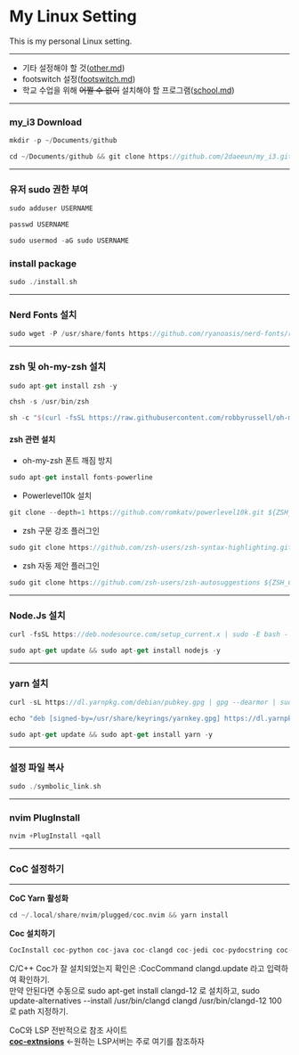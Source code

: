 # My Linux Setting
This is my personal Linux setting. 
***
* 기타 설정해야 할 것([other.md](https://github.com/2daeeun/my_i3/blob/master/etc_documents/other_set.md))
* footswitch 설정([footswitch.md](https://github.com/2daeeun/my_i3/blob/master/etc_documents/footswitch.md))
* 학교 수업을 위해 ~~어쩔 수 없이~~ 설치해야 할 프로그램([school.md](https://github.com/2daeeun/my_i3/blob/master/etc_documents/school.md))

***
### my_i3 Download
```swift
mkdir -p ~/Documents/github
```
```swift
cd ~/Documents/github && git clone https://github.com/2daeeun/my_i3.git
```
***
### 유저 sudo 권한 부여
```swift
sudo adduser USERNAME
```
```swift
passwd USERNAME
```
```swift
sudo usermod -aG sudo USERNAME
```

### install package
```swift
sudo ./install.sh
```
***
### Nerd Fonts 설치
```swift
sudo wget -P /usr/share/fonts https://github.com/ryanoasis/nerd-fonts/raw/master/patched-fonts/Hack/Regular/complete/Hack%20Regular%20Nerd%20Font%20Complete.ttf && sudo fc-cache -f -v
```
***
### zsh 및 oh-my-zsh 설치
```swift
sudo apt-get install zsh -y
```
```swift
chsh -s /usr/bin/zsh
```
```swift
sh -c "$(curl -fsSL https://raw.githubusercontent.com/robbyrussell/oh-my-zsh/master/tools/install.sh)"
```
#### zsh 관련 설치
* oh-my-zsh 폰트 깨짐 방지
```swift
sudo apt-get install fonts-powerline
```
* Powerlevel10k 설치
```swift
git clone --depth=1 https://github.com/romkatv/powerlevel10k.git ${ZSH_CUSTOM:-~/.oh-my-zsh/custom}/themes/powerlevel10k
```
* zsh 구문 강조 플러그인
```swift
sudo git clone https://github.com/zsh-users/zsh-syntax-highlighting.git ${ZSH_CUSTOM:-~/.oh-my-zsh/custom}/plugins/zsh-syntax-highlighting
```
* zsh 자동 제안 플러그인
```swift
sudo git clone https://github.com/zsh-users/zsh-autosuggestions ${ZSH_CUSTOM:-~/.oh-my-zsh/custom}/plugins/zsh-autosuggestions
```
***
### Node.Js 설치
```swift
curl -fsSL https://deb.nodesource.com/setup_current.x | sudo -E bash -
```
```swift
sudo apt-get update && sudo apt-get install nodejs -y
```
***
### yarn 설치
```swift
curl -sL https://dl.yarnpkg.com/debian/pubkey.gpg | gpg --dearmor | sudo tee /usr/share/keyrings/yarnkey.gpg >/dev/null
```
```swift
echo "deb [signed-by=/usr/share/keyrings/yarnkey.gpg] https://dl.yarnpkg.com/debian stable main" | sudo tee /etc/apt/sources.list.d/yarn.list
```
```swift
sudo apt-get update && sudo apt-get install yarn -y
```
***
### 설정 파일 복사
```swift
sudo ./symbolic_link.sh
```
***
### nvim PlugInstall
```swift
nvim +PlugInstall +qall
```
***
### CoC 설정하기  
***
**CoC Yarn 활성화**
```swift
cd ~/.local/share/nvim/plugged/coc.nvim && yarn install
```
**Coc 설치하기**
```swift
CocInstall coc-python coc-java coc-clangd coc-jedi coc-pydocstring coc-sh coc-vimlsp coc-json coc-tsserver coc-phpls coc-xml
```
C/C++ Coc가 잘 설치되었는지 확인은 :CocCommand clangd.update 라고 입력하여 확인하기.    
만약 안된다면 수동으로 sudo apt-get install clangd-12 로 설치하고, sudo update-alternatives --install /usr/bin/clangd clangd /usr/bin/clangd-12 100 로 path 지정하기.


CoC와 LSP 전반적으로 참조 사이트  
**[coc-extnsions](https://github.com/neoclide/coc.nvim/wiki/Using-coc-extensions)** <-원하는 LSP서버는 주로 여기를 참조하자  
